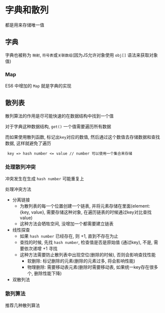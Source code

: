 

# 字典和散列

都是用来存储唯一值

## 字典

字典也被称为 `映射`, `符号表`或`关联数组`(因为JS允许对象使用 `obj[]` 语法来获取对象值)


### Map

ES6 中增加的 `Map` 就是字典的实现

## 散列表

散列算法的作用是尽可能快速的在数据结构中找到一个值

对于字典这种数据结构, `get()` 一个值需要遍历所有数据

而如果使用散列函数, 标记出`key`对应的数值, 然后通过这个数值去存储数据和查找数据, 这样就避免了遍历

```
 key => hash number <= value // number 可以使用一个集合来存储
```


### 处理散列冲突

冲突发生在生成 `hash number` 可能重复上

处理冲突方法
+ 分离链接
  + 为散列表的每一个位置创建一个链表, 并将元素存储在里面(element: {key, value}, 需要存储这种对象, 在遍历链表的时候通过key对比查找value)
  + 这种方法会牺牲空间, 没增加一个都需要建立链表
+ 线性探查
  + 如果 `hash number` 已经存在, 则 +1, 直到不存在为止
  + 查找的时候, 先找 `hash number`, 检查值是否是原始值 (通过key), 不是, 需要依次递增 +1 寻找
  + 这种方法需要防止散列表中出现空位(删除的时候), 否则会影响查找性能
    + 软删除: 标记删除的元素(删除的元素过多, 将会影响性能)
    + 物理删除: 需要移动表元素(删除时需要移动表, 如果统一key存在很多个, 删除性能下降)
+ 双散列法

### 散列算法

推荐几种散列算法

```js

```